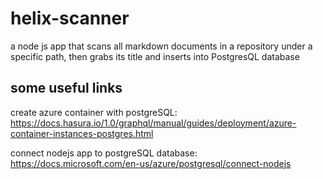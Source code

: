 # helix-scanner
a node js app that scans all markdown documents in a repository under a specific path, then grabs its title and inserts into PostgresQL database

## some useful links
create azure container with postgreSQL: https://docs.hasura.io/1.0/graphql/manual/guides/deployment/azure-container-instances-postgres.html

connect nodejs app to postgreSQL database: https://docs.microsoft.com/en-us/azure/postgresql/connect-nodejs
